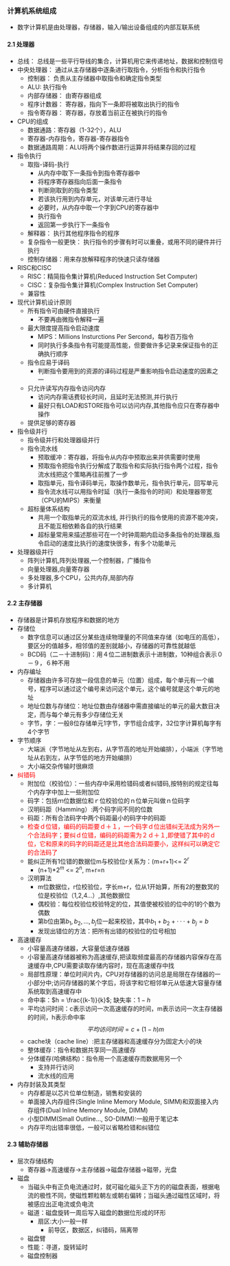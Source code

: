 ### 计算机系统组成

- 数字计算机是由处理器，存储器，输入/输出设备组成的内部互联系统

#### 2.1 处理器
- 总线： 总线是一些平行导线的集合，计算机用它来传递地址，数据和控制信号
- 中央处理器： 通过从主存储器中逐条进行取指令，分析指令和执行指令
    - 控制器： 负责从主存储器中取指令和确定指令类型
    - ALU: 执行指令
    - 内部存储器： 由寄存器组成
    - 程序计数器： 寄存器，指向下一条即将被取出执行的指令
    - 指令寄存器： 寄存器，存放着当前正在被执行的指令
- CPU的组成
    - 数据通路：寄存器（1-32个），ALU
    - 寄存器-内存指令，寄存器-寄存器指令
    - 数据通路周期：ALU将两个操作数进行运算并将结果存回的过程
- 指令执行
    - 取指-译码-执行
        - 从内存中取下一条指令到指令寄存器中
        - 将程序寄存器指向后面一条指令
        - 判断刚取到的指令类型
        - 若该执行用到内存单元，对该单元进行寻址
        - 必要时，从内存中取一个字到CPU的寄存器中
        - 执行指令
        - 返回第一步执行下一条指令
    - 解释器： 执行其他程序指令的程序
    - 复杂指令一般更快： 执行指令的步骤有时可以重叠，或用不同的硬件并行执行
    - 控制存储器：用来存放解释程序的快速只读存储器
- RISC和CISC
    - RISC：精简指令集计算机(Reduced Instruction Set Computer)
    - CISC：复杂指令集计算机(Complex Instruction Set Computer)
    - 兼容性
- 现代计算机设计原则
    - 所有指令可由硬件直接执行
        - 不要再由微指令解释一遍
    - 最大限度提高指令启动速度
        - MIPS：Millions Insturctions Per Sercond，每秒百万指令
        - 同时执行多条指令有可能提高性能，但要做许多记录来保证指令的正确执行顺序
    - 指令应易于译码
        - 判断指令要用到的资源的译码过程是严重影响指令启动速度的因素之一
    - 只允许读写内存指令访问内存
        - 访问内存需话费较长时间，且延时无法预测,并行执行
        - 最好只有LOAD和STORE指令可以访问内存,其他指令应只在寄存器中操作
    - 提供足够的寄存器
- 指令级并行
    - 指令级并行和处理器级并行
    - 指令流水线
        - 预取缓冲：寄存器，将指令从内存中预取出来并供需要时使用
        - 预取指令把指令执行分解成了取指令和实际执行指令两个过程，指令流水线把这个策略再往前推了一步
        - 取指单元，指令译码单元，取操作数单元，指令执行单元，回写单元
        - 指令流水线可以用指令时延（执行一条指令的时间）和处理器带宽（CPU的MIPS）来衡量
    - 超标量体系结构
        - 共用一个取指单元的双流水线, 并行执行的指令使用的资源不能冲突，且不能互相依赖各自的执行结果
        - 超标量常用来描述那些可在一个时钟周期内启动多条指令的处理器,指令启动的速度比执行的速度快很多，有多个功能单元
- 处理器级并行
    - 阵列计算机,阵列处理器,一个控制器，广播指令
    - 向量处理器,向量寄存器
    - 多处理器,多个CPU，公共内存,局部内存
    - 多计算机

#### 2.2 主存储器
- 存储器是计算机存放程序和数据的地方
- 存储位
    - 数字信息可以通过区分某些连续物理量的不同值来存储（如电压的高低），要区分的值越多，相邻值的差别就越小，存储器的可靠性就越低
    - BCD码（二－十进制码)：用４位二进制数表示十进制数，10种组合表示０－９，６种不用
- 内存编址
    - 存储器由许多可存放一段信息的单元（位置）组成，每个单元有一个编号，程序可以通过这个编号来访问这个单元，这个编号就是这个单元的地址
    - 地址位数与存储位：地址位数由存储器中需直接编址的单元的最大数目决定，而与每个单元有多少存储位无关
    - 字节，字：一般8位存储单元1字节，字节组合成字，32位字计算机每字有4个字节
- 字节顺序
    - 大端派（字节地址从左到右，从字节高的地址开始编排），小端派（字节地址从右到左，从字节低的地方开始编排）
    - 大小端交杂传输时很麻烦
- <font color='red'>纠错码</font>
    - 附加位（校验位）：一些内存中采用检错码或者纠错码,按特别的规定往每个内存字中加上一些附加位
    - 码字：包括ｍ位数据位和ｒ位校验位的ｎ位单元叫做ｎ位码字
    - 汉明码距（Hamming）:两个码字间不同的位数
    - 码距：所有合法码字中两个码距最小的码字中的码距
    - <font color='red'>检查ｄ位错，编码的码距要ｄ＋１，一个码字ｄ位出错纠无法成为另外一个合法码字；要纠ｄ位错，编码的码距需为２ｄ＋１,即使错了其中的ｄ位，它和原来的码字的码距还是比其他合法码距要小，这样纠可以确定它的合法码了</font>
    - 能纠正所有1位错的数据位m与校验位r关系为：(m+r+1)<= $2^r$
        - (n+1)*$2^m$ <= $2^n$, m+r=n
    - 汉明算法
        - m位数据位，r位校验位，字长m+r，位从1开始算，所有2的整数冥的位是校验位（1,2,4...）,其他数据位
        - 偶校验：每位校验位校验特定的位，其值使被校验的位中的1的个数为偶数
        - 第b位由第$b_1,b_2,...,b_j$位一起来校验，其中$b_1 + b_2 + ··· + b_j=b$
        - 发现出错位的方法：把所有出错的校验位的位号相加
- 高速缓存
    - 小容量高速存储器，大容量低速存储器
    - 小容量高速存储器被称为高速缓存,把读取频度最高的存储器内容保存在高速缓存中,CPU需要读取存储内容时，现在高速缓存中找
    - 局部性原理：单位时间片内，CPU对存储器的访问总是局限在存储器的一小部分中;访问存储器的某个字后，将该字和它相邻单元从低速大容量存储系统取到高速缓存中
    - 命中率：$h = \frac{(k-1)}{k}$; 缺失率：$1-h$
    - 平均访问时间：c表示访问一次高速缓存的时间，m表示访问一次主存储器的时间，h表示命中率
    $$平均访问时间=c + (1-h)m$$
    - cache块（cache line）:把主存储器和高速缓存分为固定大小的块
    - 整体缓存：指令和数据共享同一高速缓存
    - 分体缓存(哈佛结构)：指令用一个高速缓存而数据用另一个
        - 支持并行访问
        - 流水线的应用
- 内存封装及其类型
    - 内存都是以芯片位单位制造，销售和安装的
    - 单面接入内存组件(Single Inline Memory Module, SIMM)和双面接入内存组件(Dual Inline Memory Module, DIMM)
    - 小型DIMM(Small Outline..., SO-DIMM):一般用于笔记本
    - 内存平均出错率很低，一般可以省略检错和纠错位

#### 2.3 辅助存储器
- 层次存储结构
    - 寄存器->高速缓存->主存储器->磁盘存储器->磁带，光盘
- 磁盘
    - 当磁头中有正负电流通过时，就可磁化磁头正下方的的磁盘表面，根据电流的极性不同，使磁性颗粒朝左或朝右偏转；当磁头通过磁性区域时，将被感应出正电流或负电流
    - 磁道：磁盘旋转一周后写入磁盘的数据位形成的环形
        - 扇区:大小一般一样
            - 前导区，数据区，纠错码，隔离带
    - 磁盘臂
    - 性能：寻道，旋转延时
    - 磁盘控制器